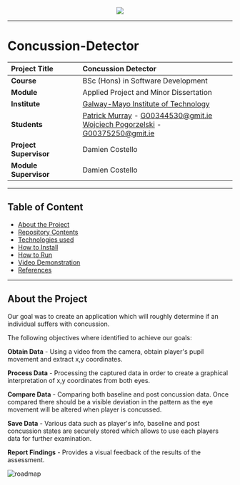 <p align="center">
  <img src="https://user-images.githubusercontent.com/57759154/140659027-396b5850-35dd-408e-8a57-51adbcfd9bdc.png" />
</p>

***

# Concussion-Detector

| **Project Title** | Concussion Detector
| :------------- |:-------------|
| **Course**              | BSc (Hons) in Software Development |
| **Module**              | Applied Project and Minor Dissertation |
| **Institute**           | [Galway-Mayo Institute of Technology](https://www.gmit.ie/) |
| **Students**             | [Patrick Murray](https://github.com/PatrickMurray78) - G00344530@gmit.ie <br> [Wojciech Pogorzelski](https://github.com/wojtekpogo) - G00375250@gmit.ie |
| **Project Supervisor**     | Damien Costello |
| **Module Supervisor**   | Damien Costello |

***

## Table of Content
- [About the Project](#About-the-project)
- [Repository Contents](#Repository-contents)
- [Technologies used](#Technologies-used)
- [How to Install](#How-to-install)
- [How to Run](#How-to-run)
- [Video Demonstration](#Video-demonstation)
- [References](#References)

***

## About the Project
Our goal was to create an application which will roughly determine if an individual suffers with concussion.

The following objectives where identified to achieve our goals:

**Obtain Data** - Using a video from the camera, obtain player's pupil movement and extract x,y coordinates.

**Process Data** - Processing the captured data in order to create a graphical interpretation of x,y coordinates from both eyes.

**Compare Data** - Comparing both baseline and post concussion data. Once compared there should be a visible deviation in the pattern as the eye movement will be altered when player is concussed.

**Save Data** - Various data such as player's info, baseline and post concussion states are securely stored which allows to use each players data for further examination. 

**Report Findings** -  Provides a visual feedback of the results of the assessment. 

![roadmap](https://user-images.githubusercontent.com/55446533/159567244-cf8ebe9a-9aa1-44f5-8bea-8ca526ca15f7.jpg)
